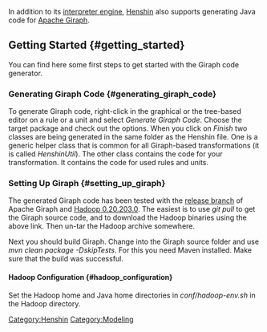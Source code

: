 In addition to its [interpreter engine](Henshin/Interpreter "wikilink"),
[Henshin](Henshin "wikilink") also supports generating Java code for
[Apache Giraph](http://giraph.apache.org/).

## Getting Started {#getting_started}

You can find here some first steps to get started with the Giraph code
generator.

### Generating Giraph Code {#generating_giraph_code}

To generate Giraph code, right-click in the graphical or the tree-based
editor on a rule or a unit and select *Generate Giraph Code*. Choose the
target package and check out the options. When you click on *Finish* two
classes are being generated in the same folder as the Henshin file. One
is a generic helper class that is common for all Giraph-based
transformations (it is called *HenshinUtil*). The other class contains
the code for your transformation. It contains the code for used rules
and units.

### Setting Up Giraph {#setting_up_giraph}

The generated Giraph code has been tested with the [release
branch](https://github.com/apache/giraph) of Apache Giraph and [Hadoop
0.20.203.0](https://archive.apache.org/dist/hadoop/core/hadoop-0.20.203.0).
The easiest is to use *git pull* to get the Giraph source code, and to
download the Hadoop binaries using the above link. Then un-tar the
Hadoop archive somewhere.

Next you should build Giraph. Change into the Giraph source folder and
use *mvn clean package -DskipTests*. For this you need Maven installed.
Make sure that the build was successful.

#### Hadoop Configuration {#hadoop_configuration}

Set the Hadoop home and Java home directories in *conf/hadoop-env.sh* in
the Hadoop directory.

[Category:Henshin](Category:Henshin "wikilink")
[Category:Modeling](Category:Modeling "wikilink")
